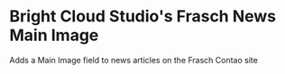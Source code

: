 # Bright Cloud Studio's Frasch News Main Image
Adds a Main Image field to news articles on the Frasch Contao site
